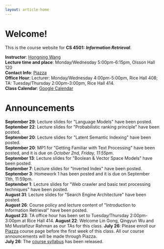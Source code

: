 ```yaml
---
layout: article-home
---
```

# Welcome!
This is the course website for **CS 4501:** ***Information Retrieval***.

**Instructor**: [Hongning Wang](http://www.cs.virginia.edu/~hw5x/)   
**Lecture time and place**: Monday/Wednesday 5:00pm-6:15pm, Olsson Hall 120           
**Contact Info**: [Piazza](http://piazza.com/virginia/fall2015/cs4501)             
**Office Hour**: Lecturer: Monday/Wednesday 4:00pm-5:00pm, Rice Hall 408; TA: Tuesday/Thursday 2:00pm-3:00pm, Rice Hall 414.  
**Class Calendar**: [Google Calendar]({{site.baseurl}}/calendar)

# Announcements
**September 29**: Lecture slides for "Language Models" have been posted.          
**September 22**: Lecture slides for "Probabilistic ranking principle" have been posted.    
**September 20**: Lecture slides for "Latent Semantic Indexing" have been posted.           
**September 20**: MP1 for "Getting Familiar with Text Processing" have been posted, and it is due on *October 2nd, Friday, 11:55pm*.            
**September 13**: Lecture slides for "Boolean & Vector Space Models" have been posted.        
**September 7**: Lecture slides for "Inverted Index" have been posted.  
**September 3**: Homework 1 has been posted and it is due on September 11th, 11:59pm.  
**September 1**: Lecture slides for "Web crawler and basic text processing techniques" have been posted.  
**August 31**: Lecture slides for "Search Engine Architecture" have been posted.  
**August 26**: Course policy and lecture content of "Introduction to Information Retrieval" have been posted.  
**August 23**: TA office hour has been set to Tuesday/Thursday 2:00pm-3:00pm at Rice Hall 414.
**August 22**: Welcome Lin Gong, Qingyun Wu and Md Mustafizur Rahman as our TAs for this class.
**July 26**: Please enroll our [Piazza](http://piazza.com/virginia/fall2015/cs4501) course page before the first week of this class. All our course announcements will be made through Piazza.            
**July 26**: The [course syllabus]({{site.baseurl}}/docs/syllabus.pdf) has been
released.